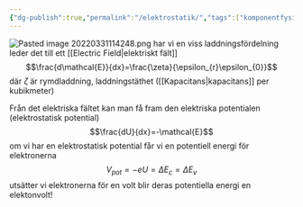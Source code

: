 ```yaml
---
{"dg-publish":true,"permalink":"/elektrostatik/","tags":["komponentfysik"]}
---
```


![Pasted image 20220331114248.png](/img/user/images/Pasted%20image%2020220331114248.png)
har vi en viss laddningsfördelning leder det till ett [[Electric Field\|elektriskt fält]]
$$\frac{d\mathcal{E}}{dx}=\frac{\zeta}{\epsilon_{r}\epsilon_{0}}$$
där $\zeta$ är rymdladdning, laddningstäthet ([[Kapacitans\|kapacitans]] per kubikmeter)

Från det elektriska fältet kan man få fram den elektriska potentialen (elektrostatisk potential)
$$\frac{dU}{dx}=-\mathcal{E}$$
om vi har en elektrostatisk potential får vi en potentiell energi för elektronerna
$$V_{pot}=-eU= \Delta E_{c}=\Delta E_{v}$$
utsätter vi elektronerna för en volt blir deras potentiella energi en elektonvolt!
